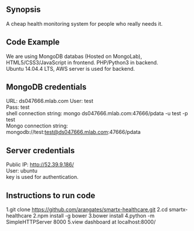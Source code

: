 ## Synopsis

A cheap health monitoring system for people who really needs it.

## Code Example

We are using MongoDB databas (Hosted on MongoLab), HTML5/CSS3/JavaScript in frontend. PHP/Python3 in backend.<br />
Ubuntu 14.04.4 LTS, AWS server is used for backend.

## MongoDB credentials
URL: ds047666.mlab.com
User: test<br />
Pass: test<br />
shell connection string: mongo ds047666.mlab.com:47666/pdata -u test -p test<br />
Mongo connection string: mongodb://test:test@ds047666.mlab.com:47666/pdata<br />

## Server credentials
Public IP: http://52.39.9.186/<br />
User: ubuntu<br />
key is used for authentication.

## Instructions to run code
1.git clone https://github.com/arangates/smartx-healthcare.git
2.cd smartx-healthcare
2.npm install -g bower
3.bower install 
4.python -m SimpleHTTPServer 8000
5.view dashboard at localhost:8000/
